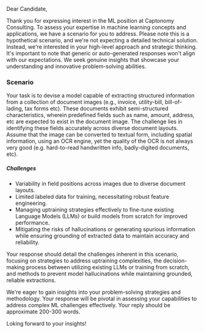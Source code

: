 Dear Candidate,

Thank you for expressing interest in the ML position at Captonomy Consulting. To assess your expertise in machine learning concepts and applications, we have a scenario for you to address. Please note this is a hypothetical scenario, and we're not expecting a detailed technical solution. Instead, we're interested in your high-level approach and strategic thinking. It's important to note that generic or auto-generated responses won't align with our expectations. We seek genuine insights that showcase your understanding and innovative problem-solving abilities.

### Scenario 
Your task is to devise a model capable of extracting structured information from a collection of document images (e.g., invoice, utility-bill, bill-of-lading, tax forms etc). These documents exhibit semi-structured characteristics, wherein predefined fields such as name, amount, address, etc are expected to exist in the document image. The challenge lies in identifying these fields accurately across diverse document layouts. Assume that the image can be converted to textual form, including spatial information, using an OCR engine, yet the quality of the OCR is not always very good (e.g. hard-to-read handwritten info, badly-digited documents, etc).

##### Challenges
- Variability in field positions across images due to diverse document layouts.
- Limited labeled data for training, necessitating robust feature engineering.
- Managing uptraining strategies effectively to fine-tune existing Language Models (LLMs) or build models from scratch for improved performance.
- Mitigating the risks of hallucinations or generating spurious information while ensuring grounding of extracted data to maintain accuracy and reliability.

Your response should detail the challenges inherent in this scenario, focusing on strategies to address uptraining complexities, the decision-making process between utilizing existing LLMs or training from scratch, and methods to prevent model hallucinations while maintaining grounded, reliable extractions.

We're eager to gain insights into your problem-solving strategies and methodology. Your response will be pivotal in assessing your capabilities to address complex ML challenges effectively. Your reply should be approximate 200-300 words.

Loking forward to your insights!
